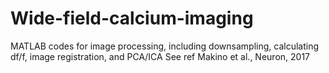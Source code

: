 # Wide-field-calcium-imaging
MATLAB codes for image processing, including downsampling, calculating df/f, image registration, and PCA/ICA
See ref Makino et al., Neuron, 2017
